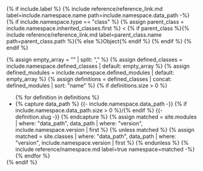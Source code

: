 {% if include.label %}
  {% include reference/reference_link.md label=include.namespace.name path=include.namespace.data_path -%}
  {% if include.namespace.type == "class" %}
  {% assign parent_class = include.namespace.inherited_classes.first %}
  &lt; {% if parent_class %}{% include reference/reference_link.md label=parent_class.name path=parent_class.path %}{% else %}Object{% endif %}
  {% endif %}
{% endif %}

{% assign empty_array = "" | split: "," %}
{% assign defined_classes = include.namespace.defined_classes | default: empty_array %}
{% assign defined_modules = include.namespace.defined_modules | default: empty_array %}
{% assign definitions = defined_classes | concat: defined_modules | sort: "name" %}
{% if definitions.size > 0 %}
<ul style="margin-bottom: 0px;">
{% for definition in definitions %}
  <li>
    {% capture data_path %}
      {{- include.namespace.data_path -}}
      {% if include.namespace.data_path.size > 0 %}/{% endif %}
      {{- definition.slug -}}
    {% endcapture %}
    {% assign matched = site.modules | where: "data_path", data_path | where: "version", include.namespace.version | first %}
    {% unless matched %}
      {% assign matched = site.classes | where: "data_path", data_path | where: "version", include.namespace.version | first %}
    {% endunless %}
    {% include reference/namespace.md label=true namespace=matched -%}
  </li>
{% endfor %}
</ul>
{% endif %}
